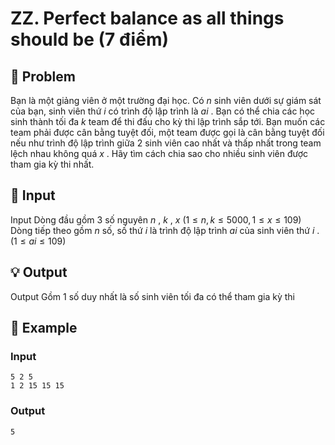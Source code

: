 # ZZ. Perfect balance as all things should be (7 điểm)

## 📖 Problem

Bạn là một giảng viên ở một trường đại học. Có
$n$
sinh viên dưới sự giám sát của bạn, sinh viên thứ
$i$
có trình độ lập trình là
$ai$
.
Bạn có thể chia các học sinh thành tối đa
$k$
team để thi đấu cho kỳ thi lập trình sắp tới. Bạn muốn các team phải được cân bằng tuyệt đối, một team được gọi là cân bằng tuyệt đối nếu như trình độ lập trình giữa
$2$
sinh viên cao nhất và thấp nhất trong team lệch nhau không quá
$x$
. Hãy tìm cách chia sao cho nhiều sinh viên được tham gia kỳ thi nhất.


## 🧩 Input

Input
Dòng đầu gồm
$3$
số nguyên
$n$
,
$k$
,
$x$
$(1 ≤n,k≤ 5000, 1 ≤x≤ 109)$
Dòng tiếp theo gồm
$n$
số, số thứ
$i$
là trình độ lập trình
$ai$
của sinh viên thứ
$i$
.
$(1 ≤ai≤ 109)$


## 💡 Output

Output
Gồm
$1$
số duy nhất là số sinh viên tối đa có thể tham gia kỳ thi


## 🧠 Example

### Input

```text
5 2 5
1 2 15 15 15
```

### Output

```text
5
```


